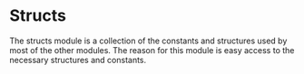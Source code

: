 # Structs

The structs module is a collection of the constants and structures used by most of the other modules. The reason for this module is easy access to the necessary structures and constants.
